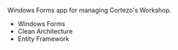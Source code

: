 Windows Forms app for managing Cortezo's Workshop.

- Windows Forms
- Clean Architecture
- Entity Framework
